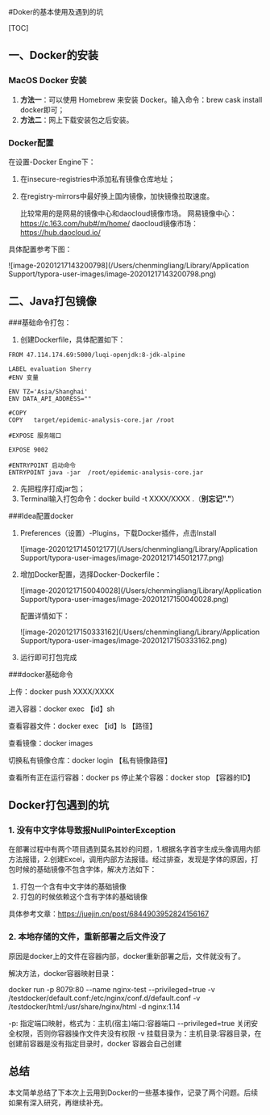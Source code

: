 #Doker的基本使用及遇到的坑

[TOC]

## 一、Docker的安装

### MacOS Docker 安装

1. **方法一**：可以使用 Homebrew 来安装 Docker。输入命令：brew cask install docker即可；
2. **方法二**：网上下载安装包之后安装。

### Docker配置

在设置-Docker Engine下：

1. 在insecure-registries中添加私有镜像仓库地址；

2. 在registry-mirrors中最好换上国内镜像，加快镜像拉取速度。

   比较常用的是网易的镜像中心和daocloud镜像市场。 
   网易镜像中心：https://c.163.com/hub#/m/home/ 
   daocloud镜像市场：https://hub.daocloud.io/

具体配置参考下图：

![image-20201217143200798](/Users/chenmingliang/Library/Application Support/typora-user-images/image-20201217143200798.png)



## 二、Java打包镜像

###基础命令打包：

1. 创建Dockerfile，具体配置如下：

```
FROM 47.114.174.69:5000/luqi-openjdk:8-jdk-alpine

LABEL evaluation Sherry
#ENV 变量

ENV TZ='Asia/Shanghai'
ENV DATA_API_ADDRESS=""

#COPY
COPY   target/epidemic-analysis-core.jar /root

#EXPOSE 服务端口

EXPOSE 9002

#ENTRYPOINT 启动命令
ENTRYPOINT java -jar  /root/epidemic-analysis-core.jar
```

2. 先把程序打成jar包；
3. Terminal输入打包命令：docker build -t XXXX/XXXX .（**别忘记"."**）

###Idea配置docker

1. Preferences（设置）-Plugins，下载Docker插件，点击Install

   ![image-20201217145012177](/Users/chenmingliang/Library/Application Support/typora-user-images/image-20201217145012177.png)

2. 增加Docker配置，选择Docker-Dockerfile：

   ![image-20201217150040028](/Users/chenmingliang/Library/Application Support/typora-user-images/image-20201217150040028.png)

   配置详情如下：

   ![image-20201217150333162](/Users/chenmingliang/Library/Application Support/typora-user-images/image-20201217150333162.png)

3. 运行即可打包完成

###docker基础命令

上传：docker push  XXXX/XXXX

进入容器：docker exec 【id】sh

查看容器文件：docker exec 【id】ls 【路径】

查看镜像：docker images

切换私有镜像仓库：docker login 【私有镜像路径】

查看所有正在运行容器：docker ps 
停止某个容器：docker stop 【容器的ID】



## Docker打包遇到的坑

### 1. 没有中文字体导致报NullPointerException

在部署过程中有两个项目遇到莫名其妙的问题，1.根据名字首字生成头像调用内部方法报错，2.创建Excel，调用内部方法报错。经过排查，发现是字体的原因，打包时候的基础镜像不包含字体，解决方法如下：

1. 打包一个含有中文字体的基础镜像
2. 打包的时候依赖这个含有字体的基础镜像

具体参考文章：https://juejin.cn/post/6844903952824156167



### 2. 本地存储的文件，重新部署之后文件没了

原因是docker上的文件在容器内部，docker重新部署之后，文件就没有了。

解决方法，docker容器映射目录：

docker run -p 8079:80 --name nginx-test 
--privileged=true 
-v /testdocker/default.conf:/etc/nginx/conf.d/default.conf 
-v /testdocker/html:/usr/share/nginx/html -d nginx:1.14

-p: 指定端口映射，格式为：主机(宿主)端口:容器端口
--privileged=true 关闭安全权限，否则你容器操作文件夹没有权限
-v 挂载目录为：主机目录:容器目录，在创建前容器是没有指定目录时，docker 容器会自己创建



## 总结

本文简单总结了下本次上云用到Docker的一些基本操作，记录了两个问题。后续如果有深入研究，再继续补充。








